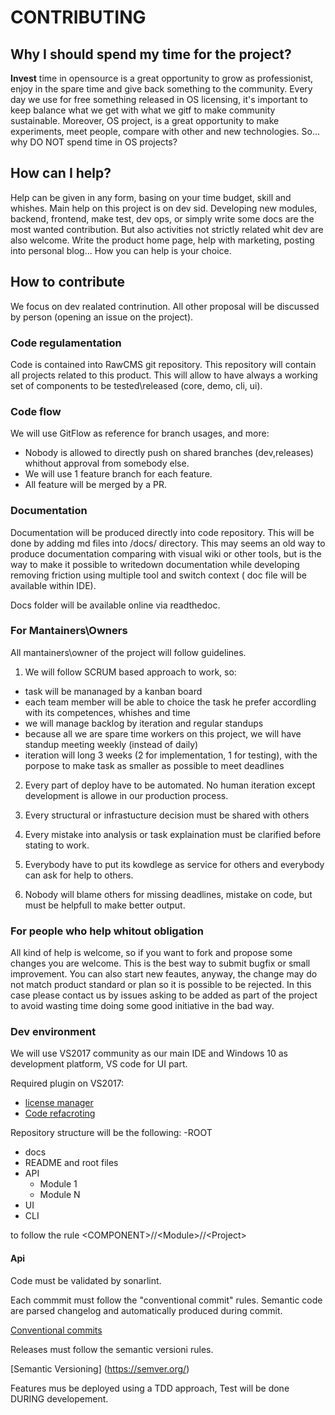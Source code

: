 # CONTRIBUTING

## Why I should spend my time for the project?
__Invest__ time in opensource is a great opportunity to grow as professionist, enjoy in the spare time and give back something to the community. Every day we use for free something released in OS licensing, it's important to keep balance what we get with what we gitf to make community sustainable. Moreover, OS project, is a great opportunity to make experiments, meet people, compare with other and new technologies. So... why DO NOT spend time in OS projects?

## How can I help?
Help can be given in any form, basing on your time budget, skill and whishes. Main help on this project is on dev sid. Developing new modules, backend, frontend, make test, dev ops, or simply write some docs are the most wanted contribution.
But also activities not strictly related whit dev are also welcome. Write the product home page, help with marketing, posting into personal blog... How you can help is your choice.

## How to contribute
We focus on dev realated contrinution. All other proposal will be discussed by person (opening an issue on the project).

### Code regulamentation
Code is contained into RawCMS git repository. This repository will contain all projects related to this product. This will allow to have always a working set of components to be tested\released (core, demo, cli, ui). 

### Code flow
We will use GitFlow as reference for branch usages, and more:

- Nobody is allowed to directly push on shared branches (dev,releases) whithout approval from somebody else. 
- We will use 1 feature branch for each feature. 
- All feature will be merged by a PR. 

### Documentation
Documentation will be produced directly into code repository. This will be done by adding md files into /docs/ directory. This may seems an old way to produce documentation comparing with visual wiki or other tools, but is the way to make it possible to writedown documentation while developing removing friction using multiple tool and switch context ( doc file will be available within IDE).

Docs folder will be available online via readthedoc.

### For Mantainers\Owners
All mantainers\owner of the project will follow guidelines.

1. We will follow SCRUM based approach to work, so: 
- task will be mananaged by a kanban board 
- each team member will be able to choice the task he prefer accordling with its competences, whishes and time
- we will manage backlog by iteration and regular standups
- because all we are spare time workers on this project, we will have standup meeting weekly (instead of daily)
- iteration will long 3 weeks (2 for implementation, 1 for testing), with the porpose to make task as smaller as possible to meet deadlines

2. Every part of deploy have to be automated. No human iteration except development is allowe in our production process.

3. Every structural or infrastucture decision must be shared with others

4. Every mistake into analysis or task explaination must be clarified before stating to work.

5. Everybody have to put its kowdlege as service for others and everybody can ask for help to others.

6. Nobody will blame others for missing deadlines, mistake on code, but must be helpfull to make better output.

### For people who help whitout obligation
All kind of help is welcome, so if you want to fork and propose some changes you are welcome. This is the best way to submit bugfix or small improvement. You can also start new feautes, anyway, the change may do not match product standard or plan so it is possible to be rejected. In this case please contact us by issues asking to be added as part of the project to avoid wasting time doing some good initiative in the bad way.

### Dev environment
We will use VS2017 community as our main IDE and Windows 10 as development platform, VS code for UI part. 

Required plugin on VS2017:
- [license manager](https://marketplace.visualstudio.com/items?itemName=StefanWenig.LicenseHeaderManager)
- [Code refacroting](https://marketplace.visualstudio.com/items?itemName=SteveCadwallader.CodeMaid)

Repository structure will be the following:
-ROOT
  - docs
  - README and root files
  - API
     - Module 1
     - Module N
  - UI
  - CLI
  
  to follow the rule \<COMPONENT\>//\<Module\>//\<Project\>

#### Api 
Code must be validated by sonarlint. 

Each commmit must follow the "conventional commit" rules. Semantic code are parsed changelog and automatically produced during commit.

[Conventional commits](https://www.conventionalcommits.org/en/v1.0.0-beta.2/)

Releases must follow the semantic versioni rules.

[Semantic Versioning] (https://semver.org/)

Features mus be deployed using a TDD approach, Test will be done DURING developement.



